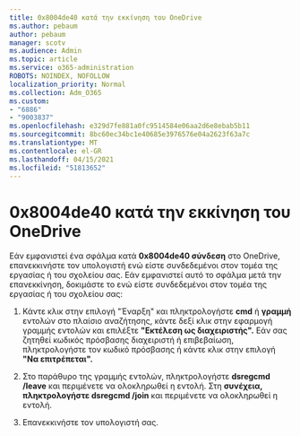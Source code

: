 ```yaml
---
title: 0x8004de40 κατά την εκκίνηση του OneDrive
ms.author: pebaum
author: pebaum
manager: scotv
ms.audience: Admin
ms.topic: article
ms.service: o365-administration
ROBOTS: NOINDEX, NOFOLLOW
localization_priority: Normal
ms.collection: Adm_O365
ms.custom:
- "6886"
- "9003837"
ms.openlocfilehash: e329d7fe881a0fc9514584e06aa2d6e8ebab5b11
ms.sourcegitcommit: 8bc60ec34bc1e40685e3976576e04a2623f63a7c
ms.translationtype: MT
ms.contentlocale: el-GR
ms.lasthandoff: 04/15/2021
ms.locfileid: "51813652"
---
```

# <a name="0x8004de40-error-when-launching-onedrive"></a>0x8004de40 κατά την εκκίνηση του OneDrive

Εάν εμφανιστεί ένα σφάλμα κατά **0x8004de40 σύνδεση** στο OneDrive, επανεκκινήστε τον υπολογιστή ενώ είστε συνδεδεμένοι στον τομέα της εργασίας ή του σχολείου σας. Εάν εμφανιστεί αυτό το σφάλμα μετά την επανεκκίνηση, δοκιμάστε το ενώ είστε συνδεδεμένοι στον τομέα της εργασίας ή του σχολείου σας:

1. Κάντε κλικ στην επιλογή "Έναρξη" και πληκτρολογήστε **cmd** ή **γραμμή** εντολών στο πλαίσιο αναζήτησης, κάντε δεξί κλικ στην εφαρμογή γραμμής εντολών και επιλέξτε **"Εκτέλεση ως διαχειριστής".** Εάν σας ζητηθεί κωδικός πρόσβασης διαχειριστή ή επιβεβαίωση, πληκτρολογήστε τον κωδικό πρόσβασης ή κάντε κλικ στην επιλογή **"Να επιτρέπεται".**  

2. Στο παράθυρο της γραμμής εντολών, πληκτρολογήστε **dsregcmd /leave**  και περιμένετε να ολοκληρωθεί η εντολή. Στη **συνέχεια, πληκτρολογήστε dsregcmd /join** και περιμένετε να ολοκληρωθεί η εντολή.
3. Επανεκκινήστε τον υπολογιστή σας.
